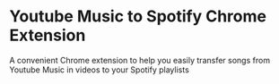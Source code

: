 # Youtube Music to Spotify Chrome Extension

A convenient Chrome extension to help you easily transfer songs from Youtube Music in videos to your Spotify playlists


